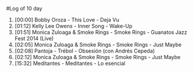 #Log of 10 day

1. [00:00] Bobby Oroza - This Love - Deja Vu
1. [01:12] Kelly Lee Owens - Inner Song - Wake-Up
1. [01:51] Monica Zuloaga & Smoke Rings - Smoke Rings - Guanatos Jazz Fest 2014 (Live)
1. [02:05] Monica Zuloaga & Smoke Rings - Smoke Rings - Just Maybe
1. [02:08] Pantoja - Trébol - Obsesión (con Andrés Cepeda)
1. [02:12] Monica Zuloaga & Smoke Rings - Smoke Rings - Just Maybe
1. [15:32] Meditantes - Meditantes - Lo esencial
